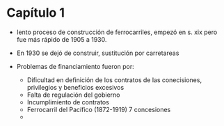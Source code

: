 # Capítulo 1
- lento proceso de construcción de ferrocarriles, empezó en s. xix pero fue más rápido de 1905 a 1930.
- En 1930 se dejó de construir, sustitución por carretareas

- Problemas de financiamiento fueron por:
	- Dificultad en definición de los contratos de las conecisiones, privilegios y beneficios excesivos
	- Falta de regulación del gobierno
	- Incumplimiento de contratos
	- Ferrocarril del Pacífico (1872-1919) 7 concesiones
	- 
